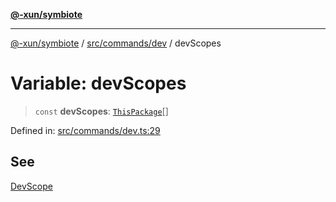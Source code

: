 [**@-xun/symbiote**](../../../../README.md)

***

[@-xun/symbiote](../../../../README.md) / [src/commands/dev](../README.md) / devScopes

# Variable: devScopes

> `const` **devScopes**: [`ThisPackage`](../../../configure/enumerations/ThisPackageGlobalScope.md#thispackage)[]

Defined in: [src/commands/dev.ts:29](https://github.com/Xunnamius/symbiote/blob/d83dccf3f06ef592d9b9bfba8a64236063675ad1/src/commands/dev.ts#L29)

## See

[DevScope](../../../configure/enumerations/ThisPackageGlobalScope.md)
